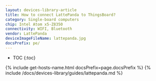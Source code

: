 ```yaml
---
layout: devices-library-article
title: How to connect LattePanda to ThingsBoard?
category: Single-board computers
chip: Intel Atom x5-Z8350
connectivity: WIFI, Bluetooth
vendor: LattePanda
deviceImageFileName: lattepanda.jpg
docsPrefix: pe/
---
```



* TOC
{:toc}

{% include get-hosts-name.html docsPrefix=page.docsPrefix %}
{% include /docs/devices-library/guides/lattepanda.md %}